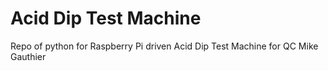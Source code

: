 # Acid Dip Test Machine
Repo of python for Raspberry Pi driven Acid Dip Test Machine for QC
Mike Gauthier
